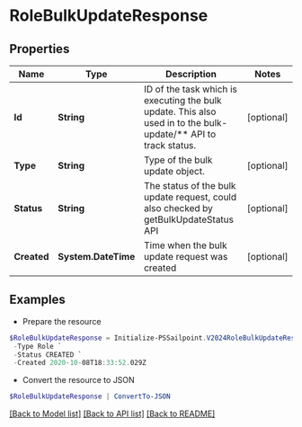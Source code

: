 # RoleBulkUpdateResponse
## Properties

Name | Type | Description | Notes
------------ | ------------- | ------------- | -------------
**Id** | **String** | ID of the task which is executing the bulk update. This also used in to the bulk-update/** API to track status. | [optional] 
**Type** | **String** | Type of the bulk update object. | [optional] 
**Status** | **String** | The status of the bulk update request, could also checked by getBulkUpdateStatus API | [optional] 
**Created** | **System.DateTime** | Time when the bulk update request was created | [optional] 

## Examples

- Prepare the resource
```powershell
$RoleBulkUpdateResponse = Initialize-PSSailpoint.V2024RoleBulkUpdateResponse  -Id 2c9180867817ac4d017817c491119a20 `
 -Type Role `
 -Status CREATED `
 -Created 2020-10-08T18:33:52.029Z
```

- Convert the resource to JSON
```powershell
$RoleBulkUpdateResponse | ConvertTo-JSON
```

[[Back to Model list]](../README.md#documentation-for-models) [[Back to API list]](../README.md#documentation-for-api-endpoints) [[Back to README]](../README.md)

